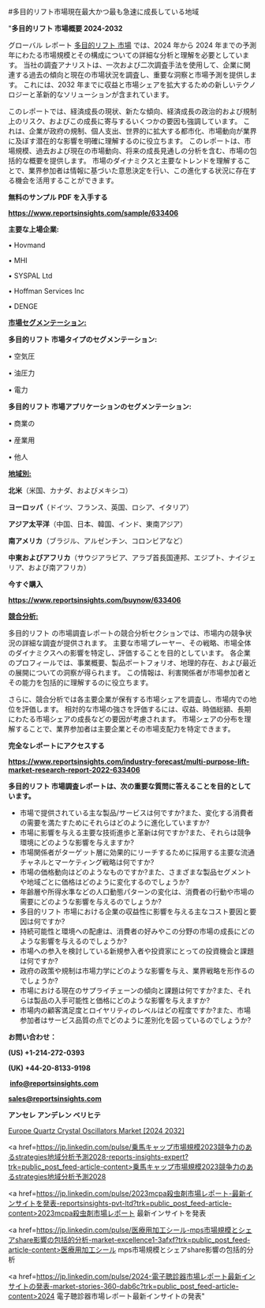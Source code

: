 #多目的リフト市場現在最大かつ最も急速に成長している地域

"<strong>多目的リフト 市場概要 2024-2032</strong>

グローバル レポート <a href=https://www.reportsinsights.com/sample/633406>多目的リフト 市場</a> では、2024 年から 2024 年までの予測年にわたる市場規模とその構成についての詳細な分析と理解を必要としています。 当社の調査アナリストは、一次および二次調査手法を使用して、企業に関連する過去の傾向と現在の市場状況を調査し、重要な洞察と市場予測を提供します。 これには、2032 年までに収益と市場シェアを拡大​​するための新しいテクノロジーと革新的なソリューションが含まれています。

このレポートでは、経済成長の現状、新たな傾向、経済成長の政治的および規制上のリスク、およびこの成長に寄与するいくつかの要因も強調しています。 これは、企業が政府の規制、個人支出、世界的に拡大する都市化、市場動向が業界に及ぼす潜在的な影響を明確に理解するのに役立ちます。 このレポートは、市場規模、過去および現在の市場動向、将来の成長見通しの分析を含む、市場の包括的な概要を提供します。 市場のダイナミクスと主要なトレンドを理解することで、業界参加者は情報に基づいた意思決定を行い、この進化する状況に存在する機会を活用することができます。

<strong><b>無料のサンプル PDF を入手する</b></strong>

<a href=https://www.reportsinsights.com/sample/633406><strong><u>https://www.reportsinsights.com/sample/633406</u></strong></a>

<strong>主要な上場企業:</strong>

• Hovmand

• MHI

• SYSPAL Ltd

• Hoffman Services Inc

• DENGE

<strong><u>市場セグメンテーション</u></strong><strong><u>:</u></strong>

<strong>多目的リフト 市場タイプのセグメンテーション:</strong>

• 空気圧

• 油圧力

• 電力

<strong>多目的リフト 市場アプリケーションのセグメンテーション:</strong>

• 商業の

• 産業用

• 他人

<strong><u>地域別</u></strong><strong><u>:</u></strong>

<strong>北米</strong>（米国、カナダ、およびメキシコ）

<strong>ヨーロッパ</strong>（ドイツ、フランス、英国、ロシア、イタリア）

<strong>アジア太平洋</strong>（中国、日本、韓国、インド、東南アジア）

<strong>南アメリカ</strong>（ブラジル、アルゼンチン、コロンビアなど）

<strong>中東およびアフリカ</strong>（サウジアラビア、アラブ首長国連邦、エジプト、ナイジェリア、および南アフリカ）

<strong>今すぐ購入</strong>

<a href=https://www.reportsinsights.com/buynow/633406><strong><u>https://www.reportsinsights.com/buynow/633406</u></strong></a>

<strong><u>競合分析:</u></strong>

多目的リフト の市場調査レポートの競合分析セクションでは、市場内の競争状況の詳細な調査が提供されます。 主要な市場プレーヤー、その戦略、市場全体のダイナミクスへの影響を特定し、評価することを目的としています。 各企業のプロフィールでは、事業概要、製品ポートフォリオ、地理的存在、および最近の展開についての洞察が得られます。 この情報は、利害関係者が市場参加者とその能力を包括的に理解するのに役立ちます。

さらに、競合分析では各主要企業が保有する市場シェアを調査し、市場内での地位を評価します。 相対的な市場の強さを評価するには、収益、時価総額、長期にわたる市場シェアの成長などの要因が考慮されます。 市場シェアの分布を理解することで、業界参加者は主要企業とその市場支配力を特定できます。

<strong>完全なレポートにアクセスする</strong>

<a href=https://www.reportsinsights.com/industry-forecast/multi-purpose-lift-market-research-report-2022-633406><strong><u><b>https://www.reportsinsights.com/industry-forecast/multi-purpose-lift-market-research-report-2022-633406</b></u></strong></a>

<strong><b>多目的リフト 市場調査レポートは、次の重要な質問に答えることを目的としています。</b></strong>
<ul>
  <li>市場で提供されている主な製品/サービスは何ですか?また、変化する消費者の需要を満たすためにそれらはどのように進化していますか?</li>
  <li>市場に影響を与える主要な技術進歩と革新は何ですか?また、それらは競争環境にどのような影響を与えますか?</li>
  <li>市場関係者がターゲット層に効果的にリーチするために採用する主要な流通チャネルとマーケティング戦略は何ですか?</li>
  <li>市場の価格動向はどのようなものですか?また、さまざまな製品セグメントや地域ごとに価格はどのように変化するのでしょうか?</li>
  <li>年齢層や所得水準などの人口動態パターンの変化は、消費者の行動や市場の需要にどのような影響を与えるのでしょうか?</li>
  <li>多目的リフト 市場における企業の収益性に影響を与える主なコスト要因と要因は何ですか?</li>
  <li>持続可能性と環境への配慮は、消費者の好みやこの分野の市場の成長にどのような影響を与えるのでしょうか?</li>
  <li>市場への参入を検討している新規参入者や投資家にとっての投資機会と課題は何ですか?</li>
  <li>政府の政策や規制は市場力学にどのような影響を与え、業界戦略を形作るのでしょうか?</li>
  <li>市場における現在のサプライチェーンの傾向と課題は何ですか?また、それらは製品の入手可能性と価格にどのような影響を与えますか?</li>
  <li>市場内の顧客満足度とロイヤリティのレベルはどの程度ですか?また、市場参加者はサービス品質の点でどのように差別化を図っているのでしょうか?</li>
</ul>
<strong>お問い合わせ：</strong>

<strong>(US) +1-214-272-0393</strong>

<strong>(UK) +44-20-8133-9198</strong>

<strong> </strong><a href=info@reportsinsights.com><strong><u>info@reportsinsights.com</u></strong></a>

<a href=sales@reportsinsights.com><strong><u>sales@reportsinsights.com</u></strong></a>

<strong>アンセレ アンデレン ベリヒテ</strong>

<a href=https://www.linkedin.com/pulse/europe-quartz-crystal-oscillators-market-analysis-rtvhf/>Europe Quartz Crystal Oscillators Market [2024 2032]</a>

<a href=https://jp.linkedin.com/pulse/乗馬キャップ市場規模2023競争力のあるstrategies地域分析予測2028-reports-insights-expert?trk=public_post_feed-article-content>乗馬キャップ市場規模2023競争力のあるstrategies地域分析予測2028</a>

<a href=https://jp.linkedin.com/pulse/2023mcpa殺虫剤市場レポート-最新インサイトを発表-reportsinsights-pvt-ltd?trk=public_post_feed-article-content>2023mcpa殺虫剤市場レポート 最新インサイトを発表</a>

<a href=https://jp.linkedin.com/pulse/医療用加工シール-mps市場規模とシェアshare影響の包括的分析-market-excellence1-3afxf?trk=public_post_feed-article-content>医療用加工シール mps市場規模とシェアshare影響の包括的分析</a>

<a href=https://jp.linkedin.com/pulse/2024-電子聴診器市場レポート最新インサイトの発表-market-stories-360-dab6c?trk=public_post_feed-article-content>2024 電子聴診器市場レポート最新インサイトの発表</a>"
